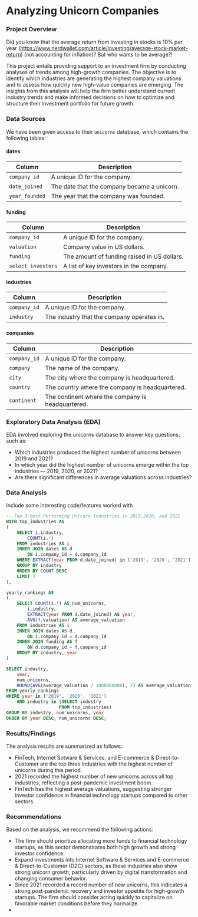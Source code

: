 # Analyzing Unicorn Companies

### Project Overview

Did you know that the average return from investing in stocks is 10% per year (https://www.nerdwallet.com/article/investing/average-stock-market-return) (not accounting for inflation)? But who wants to be average?! 

This project entails providing support to an investment firm by conducting analyses of trends among high-growth companies. The objective is to identify which industries are generating the highest company valuations and to assess how quickly new high-value companies are emerging. The insights from this analysis will help the firm better understand current industry trends and make informed decisions on how to optimize and structure their investment portfolio for future growth.

### Data Sources

We have been given access to their `unicorns` database, which contains the following tables:

#### dates
| Column       | Description                                  |
|------------- |--------------------------------------------- |
| `company_id`   | A unique ID for the company.                 |
| `date_joined` | The date that the company became a unicorn.  |
| `year_founded` | The year that the company was founded.       |

#### funding
| Column           | Description                                  |
|----------------- |--------------------------------------------- |
| `company_id`       | A unique ID for the company.                 |
| `valuation`        | Company value in US dollars.                 |
| `funding`          | The amount of funding raised in US dollars.  |
| `select_investors` | A list of key investors in the company.      |

#### industries
| Column       | Description                                  |
|------------- |--------------------------------------------- |
| `company_id`   | A unique ID for the company.                 |
| `industry`     | The industry that the company operates in.   |

#### companies
| Column       | Description                                       |
|------------- |-------------------------------------------------- |
| `company_id`   | A unique ID for the company.                      |
| `company`      | The name of the company.                          |
| `city`         | The city where the company is headquartered.      |
| `country`      | The country where the company is headquartered.   |
| `continent`    | The continent where the company is headquartered. |

### Exploratory Data Analysis (EDA)

EDA involved exploring the unicorns database to answer key questions, such as:
- Which industries produced the highest number of unicorns between 2019 and 2021?
- In which year did the highest number of unicorns emerge within the top industries — 2019, 2020, or 2021?
- Are there significant differences in average valuations across industries?

### Data Analysis

Include some interesting code/features worked with

```sql
-- Top 3 Best Performing Unicorn Industries in 2019,2020, and 2021
WITH top_industries AS
(
    SELECT i.industry, 
        COUNT(i.*)
    FROM industries AS i
    INNER JOIN dates AS d
        ON i.company_id = d.company_id
    WHERE EXTRACT(year FROM d.date_joined) in ('2019', '2020', '2021')
    GROUP BY industry
    ORDER BY COUNT DESC
    LIMIT 3
),

yearly_rankings AS 
(
    SELECT COUNT(i.*) AS num_unicorns,
        i.industry,
        EXTRACT(year FROM d.date_joined) AS year,
        AVG(f.valuation) AS average_valuation
    FROM industries AS i
    INNER JOIN dates AS d
        ON i.company_id = d.company_id
    INNER JOIN funding AS f
        ON d.company_id = f.company_id
    GROUP BY industry, year
)

SELECT industry,
    year,
    num_unicorns,
    ROUND(AVG(average_valuation / 1000000000), 2) AS average_valuation_billions
FROM yearly_rankings
WHERE year in ('2019', '2020', '2021')
    AND industry in (SELECT industry
                    FROM top_industries)
GROUP BY industry, num_unicorns, year
ORDER BY year DESC, num_unicorns DESC;
```

### Results/Findings

The analysis results are summarized as follows:
- FinTech, Internet Sotware & Services, and E-commerce & Direct-to-Customer are the top three industries with the highest number of unicorns during this period.
- 2021 recorded the highest number of new unicorns across all top industries, reflecting a post-pandemic investment boom.
- FinTech has the highest average valuations, suggesting stronger investor confidence in financial technology startups compared to other sectors.

### Recommendations

Based on the analysis, we recommend the following actions:
- The firm should prioritize allocating more funds to financial technology startups, as this sector demonstrates both high growth and strong investor confidence.
-  Expand investments into Internet Software & Services and E-commerce & Direct-to-Customer (D2C) sectors, as these industries also show strong unicorn growth, particularly driven by digital transformation and changing consumer behavior.
-  Since 2021 recorded a record number of new unicorns, this indicates a strong post-pandemic recovery and investor appetite for high-growth startups. The firm should consider acting quickly to capitalize on favorable market conditions before they normalize.
-  

